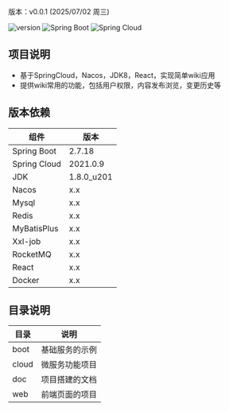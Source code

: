 版本：v0.0.1 (2025/07/02 周三)

![version](https://img.shields.io/badge/show%20wiki-0.0.1-success.svg "show-wiki")
![Spring Boot](https://img.shields.io/badge/Spring%20Boot-2.7.18-blue.svg "Spring Boot")
![Spring Cloud](https://img.shields.io/badge/Spring%20Cloud-2021.0.9-blue.svg "Spring Cloud")

## 项目说明
- 基于SpringCloud，Nacos，JDK8，React，实现简单wiki应用
- 提供wiki常用的功能，包括用户权限，内容发布浏览，变更历史等

## 版本依赖
| 组件      | 版本 |
| ----------- | ----------- |
| Spring Boot    | 2.7.18   |
| Spring Cloud   | 2021.0.9 |
| JDK   | 1.8.0_u201  |
| Nacos | x.x         |
| Mysql | x.x         |
| Redis | x.x         |
| MyBatisPlus | x.x   |
| Xxl-job  | x.x      |
| RocketMQ | x.x      |
| React  | x.x        |
| Docker | x.x        |

## 目录说明
| 目录      | 说明 |
| ----------- | -----------  |
| boot  | 基础服务的示例       |
| cloud | 微服务功能项目       |
| doc   | 项目搭建的文档       |
| web   | 前端页面的项目       |


